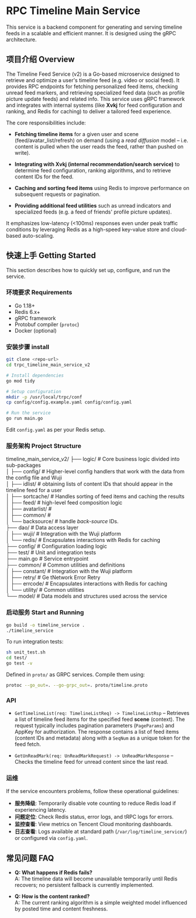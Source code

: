 # RPC Timeline Main Service

This service is a backend component for generating and serving timeline feeds in a scalable and efficient manner. It is designed using the gRPC architecture.

## 项目介绍  Overview

The Timeline Feed Service (v2) is a Go-based microservice designed to retrieve and optimize a user's timeline feed (e.g. video or social feed). It provides RPC endpoints for fetching personalized feed items, checking unread feed markers, and retrieving specialized feed data (such as profile picture update feeds) and related info. This service uses gRPC framework and integrates with internal systems (like **Xvkj** for feed configuration and ranking, and Redis for caching) to deliver a tailored feed experience.

The core responsibilities include:

- **Fetching timeline items** for a given user and scene (feed/avatar_list/refresh) on demand (using a _read diffusion_ model – i.e. content is pulled when the user reads the feed, rather than pushed on write).
    
- **Integrating with Xvkj (internal recommendation/search service)** to determine feed configuration, ranking algorithms, and to retrieve content IDs for the feed.
    
- **Caching and sorting feed items** using Redis to improve performance on subsequent requests or pagination.
    
- **Providing additional feed utilities** such as unread indicators and specialized feeds (e.g. a feed of friends' profile picture updates).

It emphasizes low-latency (<100ms) responses even under peak traffic conditions by leveraging Redis as a high-speed key-value store and cloud-based auto-scaling.

## 快速上手     Getting Started

This section describes how to quickly set up, configure, and run the service.

### 环境要求 Requirements

- Go 1.18+
- Redis 6.x+
- gRPC framework
- Protobuf compiler (`protoc`)
- Docker (optional)

### 安装步骤 install

```bash
git clone <repo-url>
cd trpc_timeline_main_service_v2

# Install dependencies
go mod tidy

# Setup configuration
mkdir -p /usr/local/trpc/conf
cp config/config.example.yaml config/config.yaml

# Run the service
go run main.go
```

Edit `config.yaml` as per your Redis setup.

### 服务架构 Project Structure

timeline_main_service_v2/
├── logic/                # Core business logic divided into sub-packages  
│   ├── config/       # Higher-level config handlers that work with the data from the config file and Wuji  
│   ├── idlist/           # obtaining lists of content IDs that should appear in the timeline feed for a user  
│   ├── sortcache/        # Handles sorting of feed items and caching the results  
│   ├── feed/             # high-level feed composition logic  
│   ├── avatarlist/       #   
│   ├── common/           #   
│   └── backsource/       # handle _back-source_ IDs.  
├── dao/                  # Data access layer  
│   ├── wuji/             # Integration with the Wuji platform  
│   └── redis/            # Encapsulates interactions with Redis for caching  
├── config/               # Configuration loading logic  
├── test/                 # Unit and integration tests  
├── main.go               # Service entrypoint  
├── common/               # Common utilities and definitions  
│   ├── constant/         # Integration with the Wuji platform  
│   ├── retry/            # Ge tNetwork Error Retry  
│   ├── errcode/          # Encapsulates interactions with Redis for caching  
│   └── utility/          # Common utilities  
└── model/                # Data models and structures used across the service               

### 启动服务 Start and Running

```bash
go build -o timeline_service .
./timeline_service
```
To run integration tests:
```bash
sh unit_test.sh
cd test/
go test -v
```
Defined in `proto/` as GRPC services. Compile them using:
```bash
protoc --go_out=. --go-grpc_out=. proto/timeline.proto
```

### API

- `GetTimelineList(req: TimelineListReq) -> TimelineListRsp` – Retrieves a list of timeline feed items for the specified feed **scene** (context). The request typically includes pagination parameters (`PageParams`) and AppKey for authorization.  The response contains a list of feed items (content IDs and metadata) along with a `SeqNum`  as a unique token for the feed fetch.

- `GetUnReadMark(req: UnReadMarkRequest) -> UnReadMarkResponse` – Checks the timeline feed for unread content since the last read.

### 运维

If the service encounters problems, follow these operational guidelines:

- **服务降级**: Temporarily disable vote counting to reduce Redis load if experiencing latency.
- **问题定位**: Check Redis status, error logs, and tRPC logs for errors.
- **监控查看**: View metrics on Tencent Cloud monitoring dashboards.
- **日志查看**: Logs available at standard path (`/var/log/timeline_service/`) or configured via `config.yaml`.

## 常见问题     FAQ

- **Q: What happens if Redis fails?**  
  A: The timeline data will become unavailable temporarily until Redis recovers; no persistent fallback is currently implemented.

- **Q: How is the content ranked?**  
  A: The current ranking algorithm is a simple weighted model influenced by posted time and content freshness.


